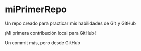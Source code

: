 # miPrimerRepo
Un repo creado para practicar mis habilidades de Git y GitHub

¡Mi primera contribución local para GitHub!

Un commit más, pero desde GitHub
